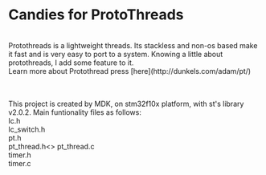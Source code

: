 # Candies for ProtoThreads
<br>
Protothreads is a lightweight threads. Its stackless and non-os based make it fast and is very easy to port to a system. Knowing a little about protothreads, I add some feature to it. <br>Learn more about Protothread press [here](http://dunkels.com/adam/pt/)

<br><br>This project is created by MDK, on stm32f10x platform, with st's library v2.0.2. Main funtionality files as follows:<br> lc.h<br>  lc_switch.h<br> pt.h<br>  pt_thread.h<> pt_thread.c<br> timer.h<br> timer.c
